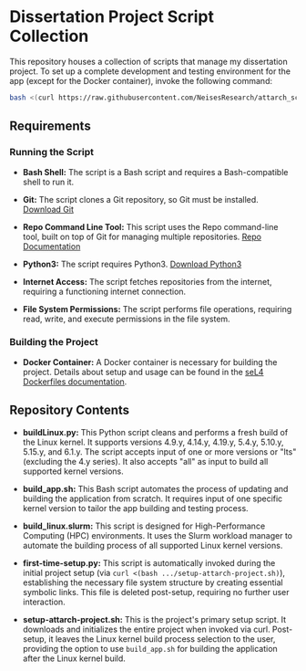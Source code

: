 # Dissertation Project Script Collection

This repository houses a collection of scripts that manage my dissertation project. To set up a complete development and testing environment for the app (except for the Docker container), invoke the following command:

```bash
bash <(curl https://raw.githubusercontent.com/NeisesResearch/attarch_scripts/master/setup-attarch-project.sh)
```

## Requirements

### Running the Script

- **Bash Shell:** The script is a Bash script and requires a Bash-compatible shell to run it.

- **Git:** The script clones a Git repository, so Git must be installed. [Download Git](https://git-scm.com/)

- **Repo Command Line Tool:** This script uses the Repo command-line tool, built on top of Git for managing multiple repositories. [Repo Documentation](https://source.android.com/setup/develop/repo)

- **Python3:** The script requires Python3. [Download Python3](https://www.python.org/)

- **Internet Access:** The script fetches repositories from the internet, requiring a functioning internet connection.

- **File System Permissions:** The script performs file operations, requiring read, write, and execute permissions in the file system.

### Building the Project

- **Docker Container:** A Docker container is necessary for building the project. Details about setup and usage can be found in the [seL4 Dockerfiles documentation](https://docs.sel4.systems/projects/dockerfiles/).

## Repository Contents

- **buildLinux.py:** This Python script cleans and performs a fresh build of the Linux kernel. It supports versions 4.9.y, 4.14.y, 4.19.y, 5.4.y, 5.10.y, 5.15.y, and 6.1.y. The script accepts input of one or more versions or "lts" (excluding the 4.y series). It also accepts "all" as input to build all supported kernel versions.

- **build_app.sh:** This Bash script automates the process of updating and building the application from scratch. It requires input of one specific kernel version to tailor the app building and testing process.

- **build_linux.slurm:** This script is designed for High-Performance Computing (HPC) environments. It uses the Slurm workload manager to automate the building process of all supported Linux kernel versions.

- **first-time-setup.py:** This script is automatically invoked during the initial project setup (via `curl <(bash .../setup-attarch-project.sh)`), establishing the necessary file system structure by creating essential symbolic links. This file is deleted post-setup, requiring no further user interaction.

- **setup-attarch-project.sh:** This is the project's primary setup script. It downloads and initializes the entire project when invoked via curl. Post-setup, it leaves the Linux kernel build process selection to the user, providing the option to use `build_app.sh` for building the application after the Linux kernel build.

